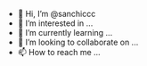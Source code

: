 - 👋 Hi, I’m @sanchiccc
- 👀 I’m interested in ...
- 🌱 I’m currently learning ...
- 💞️ I’m looking to collaborate on ...
- 📫 How to reach me ...

<!---
sanchiccc/sanchiccc is a ✨ special ✨ repository because its `README.md` (this file) appears on your GitHub profile.
You can click the Preview link to take a look at your changes.
--->
